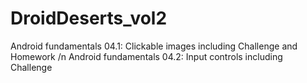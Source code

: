 # DroidDeserts_vol2
Android fundamentals 04.1: Clickable images including Challenge and Homework /n
Android fundamentals 04.2: Input controls including Challenge
